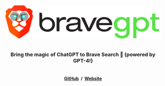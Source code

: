 <div align="center">
<br />

<a href="https://bravegpt.com">
<picture>
    <source media="(prefers-color-scheme: dark)" srcset="https://raw.githubusercontent.com/kudoai/bravegpt/main/media/images/bravegpt-logo-dark-mode-730x135.png">
    <img width=600 src="https://raw.githubusercontent.com/kudoai/bravegpt/main/media/images/bravegpt-logo-light-mode-730x135.png">
</picture>
</a>

#

### Bring the magic of ChatGPT to Brave Search 🦁 (powered by GPT-4!)

#

#### [GitHub](https://github.com/kudoai/bravegpt) &nbsp;/ &nbsp;[Website](https://bravegpt.com)

</div>
